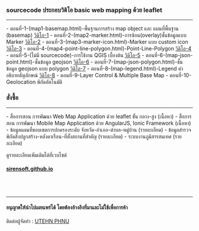 <h3>sourcecode ประกอบวิดิโอ basic web mapping ด้วย leaflet</h3>
<hr>
- ตอนที่-1-(map1-basemap.html)-พื้นฐานการสร้าง map object และ แผนที่พื้นฐาน (basemap)
<a href='https://www.youtube.com/watch?v=Gudy2awDRHU' target='_blank'>วิดิโอ-1</a>
- ตอนที่-2-(map2-marker.html)-การซ้อน(overlay)ชั้นข้อมูลแบบ Marker
<a href='https://www.youtube.com/watch?v=wVIbPucqdgc' target='_blank'>วิดิโอ-2</a>
- ตอนที่-3-(map3-marker-icon.html)-Marker แบบ custom icon
<a href='https://youtu.be/AkClS4VUM78' target='_blank'>วิดิโอ-3</a>
- ตอนที่-4-(map4-point-line-polygon.html)-Point-Line-Polygon
<a href='https://www.youtube.com/watch?v=TCPb0xrX3Ro' target='_blank'>วิดิโอ-4</a>
- ตอนที่-5-(ไม่มี sourcecode)-การใช้งาน QGIS เบื้องต้น
<a href='https://www.youtube.com/watch?v=RkHGbJ3LfKk' target='_blank'>วิดิโอ-5</a>
- ตอนที่-6-(map-json-point.html)-ชั้นข้อมูล geojson
<a href='https://www.youtube.com/watch?v=cziuvyiK19o' target='_blank'>วิดิโอ-6</a>
- ตอนที่-7-(map-json-polygon.html)-ชั้นข้อมูล geojson แบบ polygon
<a href='https://www.youtube.com/watch?v=HP0caFoEV1M' target='_blank'>วิดิโอ-7</a>
- ตอนที่-8-(map-legend.html)-Legend คำอธิบายสัญลักษณ์ 
<a href='https://youtu.be/QuoMjVF1tuQ' target='_blank'>วิดิโอ-8</a>
- ตอนที่-9-Layer Control & Multiple Base Map
- ตอนที่-10-Geolocation พิกัดอัตโนมัติ
<p>
<h3>สั่งซื้อ</h3>
<hr>
- สื่อการสอน การพัฒนา Web Map Application ด้วย leaflet ขั้น กลาง-สูง (เนื้อหา)
- สื่อการสอน การพัฒนา Mobile Map Application ด้วย AngularJS, Ionic Framework (เนื้อหา)
- ข้อมูลแผนที่ขอบเขตการปกครองระดับ จังหวัด-อำเภอ-ตำบล-หมู่บ้าน (รายละเอียด)
- ข้อมูลสำรวจพิกัดสิ่งปลูกสร้าง-หลังคาเรือน-ที่ตั้งสถานที่สำคัญ (รายละเอียด)
- ระบบงานภูมิสารสนเทศ (รายละเอียด)
<p>
ดูรายละเอียดเพิ่มเติมได้ที่เวบไซต์  <h4><a href='http://sirensoft.github.io'>sirensoft.github.io</a></h4>






<br>
<br>
<hr>
<h4>อนุญาตให้นำไปเผยแพร่ได้ โดยต้องอ้างอิงที่มาและไม่ใช้เพื่อการค้า</h4>

ติดต่อผู้จัดทำ : <a href='https://www.facebook.com/tehnn' target='_blank'>UTEHN PHNU</a>
